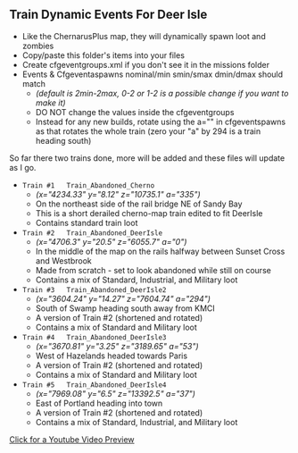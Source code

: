 ## Train Dynamic Events For Deer Isle
* Like the ChernarusPlus map, they will dynamically spawn loot and zombies
* Copy/paste this folder's items into your files
* Create cfgeventgroups.xml if you don't see it in the missions folder
* Events & Cfgeventaspawns nominal/min smin/smax dmin/dmax should match 
  * _(default is 2min-2max, 0-2 or 1-2 is a possible change if you want to make it)_
  * DO NOT change the values inside the cfgeventgroups
  * Instead for any new builds, rotate using the a="" in cfgeventspawns as that rotates the whole train (zero your "a" by 294 is a train heading south)


So far there two trains done, more will be added and these files will update as I go.

* `Train #1   Train_Abandoned_Cherno`
  * _(x="4234.33" y="8.12" z="10735.1" a="335")_
  * On the northeast side of the rail bridge NE of Sandy Bay 
  * This is a short derailed cherno-map train edited to fit DeerIsle
  * Contains standard train loot
* `Train #2   Train_Abandoned_DeerIsle`
  * _(x="4706.3" y="20.5" z="6055.7" a="0")_
  * In the middle of the map on the rails halfway between Sunset Cross and Westbrook
  * Made from scratch - set to look abandoned while still on course 
  * Contains a mix of Standard, Industrial, and Military loot 
* `Train #3   Train_Abandoned_DeerIsle2`
  * _(x="3604.24" y="14.27" z="7604.74" a="294")_
  * South of Swamp heading south away from KMCI
  * A version of Train #2 (shortened and rotated)
  * Contains a mix of Standard and Military loot 
* `Train #4   Train_Abandoned_DeerIsle3`
  * _(x="3670.81" y="3.25" z="3189.65" a="53")_
  * West of Hazelands headed towards Paris
  * A version of Train #2 (shortened and rotated)
  * Contains a mix of Standard and Military loot 
* `Train #5   Train_Abandoned_DeerIsle4`
  * _(x="7969.08" y="6.5" z="13392.5" a="37")_
  * East of Portland heading into town
  * A version of Train #2 (shortened and rotated)
  * Contains a mix of Standard, Industrial, and Military loot 
  
 [Click for a Youtube Video Preview](https://youtu.be/kV_n8Wl58bk)
 
